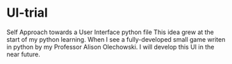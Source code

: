# UI-trial
Self Approach towards a User Interface python file
This idea grew at the start of my python learning. When I see a fully-developed small game writen in python by my Professor Alison Olechowski. 
I will develop this UI in the near future.
